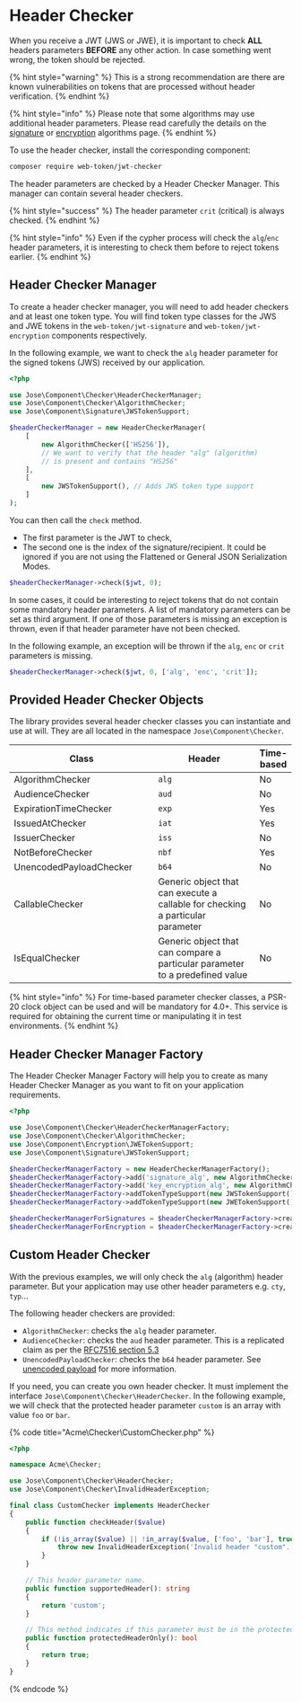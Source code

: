 # Header Checker

When you receive a JWT (JWS or JWE), it is important to check **ALL** headers parameters **BEFORE** any other action. In case something went wrong, the token should be rejected.

{% hint style="warning" %}
This is a strong recommendation are there are known vulnerabilities on tokens that are processed without header verification.
{% endhint %}

{% hint style="info" %}
Please note that some algorithms may use additional header parameters. Please read carefully the details on the [signature](signed-tokens-jws/signature-algorithms.md) or [encryption](encrypted-tokens-jwe/encryption-algorithms.md) algorithms page.
{% endhint %}

To use the header checker, install the corresponding component:

```bash
composer require web-token/jwt-checker
```

The header parameters are checked by a Header Checker Manager. This manager can contain several header checkers.

{% hint style="success" %}
The header parameter `crit` (critical) is always checked.
{% endhint %}

{% hint style="info" %}
Even if the cypher process will check the `alg`/`enc` header parameters, it is interesting to check them before to reject tokens earlier.&#x20;
{% endhint %}

## Header Checker Manager

To create a header checker manager, you will need to add header checkers and at least one token type. You will find token type classes for the JWS and JWE tokens in the `web-token/jwt-signature` and `web-token/jwt-encryption` components respectively.

In the following example, we want to check the `alg` header parameter for the signed tokens (JWS) received by our application.

```php
<?php

use Jose\Component\Checker\HeaderCheckerManager;
use Jose\Component\Checker\AlgorithmChecker;
use Jose\Component\Signature\JWSTokenSupport;

$headerCheckerManager = new HeaderCheckerManager(
    [
        new AlgorithmChecker(['HS256']),
        // We want to verify that the header "alg" (algorithm)
        // is present and contains "HS256"
    ],
    [
        new JWSTokenSupport(), // Adds JWS token type support
    ]
);
```

You can then call the `check` method.

* The first parameter is the JWT to check,
* The second one is the index of the signature/recipient. It could be ignored if you are not using the Flattened or General JSON Serialization Modes.

```php
$headerCheckerManager->check($jwt, 0);
```

In some cases, it could be interesting to reject tokens that do not contain some mandatory header parameters. A list of mandatory parameters can be set as third argument. If one of those parameters is missing an exception is thrown, even if that header parameter have not been checked.

In the following example, an exception will be thrown if the `alg`, `enc` or `crit` parameters is missing.

```php
$headerCheckerManager->check($jwt, 0, ['alg', 'enc', 'crit']);
```

## Provided Header Checker Objects

The library provides several header checker classes you can instantiate and use at will. They are all located in the namespace `Jose\Component\Checker`.

<table><thead><tr><th width="296">Class</th><th width="314">Header</th><th>Time-based</th></tr></thead><tbody><tr><td>AlgorithmChecker</td><td><code>alg</code></td><td>No</td></tr><tr><td>AudienceChecker</td><td><code>aud</code></td><td>No</td></tr><tr><td>ExpirationTimeChecker</td><td><code>exp</code></td><td>Yes</td></tr><tr><td>IssuedAtChecker</td><td><code>iat</code></td><td>Yes</td></tr><tr><td>IssuerChecker</td><td><code>iss</code></td><td>No</td></tr><tr><td>NotBeforeChecker</td><td><code>nbf</code></td><td>Yes</td></tr><tr><td>UnencodedPayloadChecker</td><td><code>b64</code></td><td>No</td></tr><tr><td>CallableChecker</td><td>Generic object that can execute a callable for checking a particular parameter</td><td>No</td></tr><tr><td>IsEqualChecker</td><td>Generic object that can compare a particular parameter to a predefined value</td><td>No</td></tr></tbody></table>

{% hint style="info" %}
For time-based parameter checker classes, a PSR-20 clock object can be used and will be mandatory for 4.0+. This service is required for obtaining the current time or manipulating it in test environments.
{% endhint %}

## Header Checker Manager Factory

The Header Checker Manager Factory will help you to create as many Header Checker Manager as you want to fit on your application requirements.

```php
<?php

use Jose\Component\Checker\HeaderCheckerManagerFactory;
use Jose\Component\Checker\AlgorithmChecker;
use Jose\Component\Encryption\JWETokenSupport;
use Jose\Component\Signature\JWSTokenSupport;

$headerCheckerManagerFactory = new HeaderCheckerManagerFactory();
$headerCheckerManagerFactory->add('signature_alg', new AlgorithmChecker(['HS256']));
$headerCheckerManagerFactory->add('key_encryption_alg', new AlgorithmChecker(['RSA1_5']));
$headerCheckerManagerFactory->addTokenTypeSupport(new JWSTokenSupport());
$headerCheckerManagerFactory->addTokenTypeSupport(new JWETokenSupport());

$headerCheckerManagerForSignatures = $headerCheckerManagerFactory->create(['signature_alg']);
$headerCheckerManagerForEncryption = $headerCheckerManagerFactory->create(['key_encryption_alg']);
```

## Custom Header Checker

With the previous examples, we will only check the `alg` (algorithm) header parameter. But your application may use other header parameters e.g. `cty`, `typ`...

The following header checkers are provided:

* `AlgorithmChecker`: checks the `alg` header parameter.
* `AudienceChecker`: checks the `aud` header parameter. This is a replicated claim as per the [RFC7516 section 5.3](https://tools.ietf.org/html/rfc7519#section-5.3)
* `UnencodedPayloadChecker`: checks the `b64` header parameter. See [unencoded payload](../advanced-topics/signed-tokens-and/unencoded-payload.md) for more information.

If you need, you can create you own header checker. It must implement the interface `Jose\Component\Checker\HeaderChecker`. In the following example, we will check that the protected header parameter `custom` is an array with value `foo` or `bar`.

{% code title="Acme\Checker\CustomChecker.php" %}
```php
<?php

namespace Acme\Checker;

use Jose\Component\Checker\HeaderChecker;
use Jose\Component\Checker\InvalidHeaderException;

final class CustomChecker implements HeaderChecker
{
    public function checkHeader($value)
    {
        if (!is_array($value) || !in_array($value, ['foo', 'bar'], true)) {
            throw new InvalidHeaderException('Invalid header "custom".', 'custom', $value);
        }
    }

    // This header parameter name.
    public function supportedHeader(): string
    {
        return 'custom';
    }

    // This method indicates if this parameter must be in the protected header or not.
    public function protectedHeaderOnly(): bool
    {
        return true;
    }
}
```
{% endcode %}
